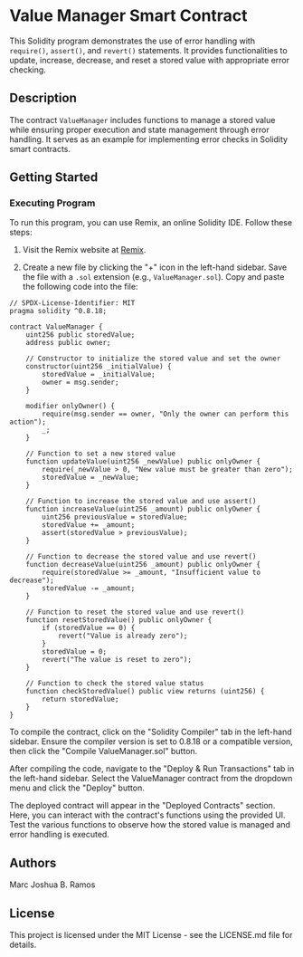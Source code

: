 # Value Manager Smart Contract

This Solidity program demonstrates the use of error handling with `require()`, `assert()`, and `revert()` statements. It provides functionalities to update, increase, decrease, and reset a stored value with appropriate error checking.

## Description

The contract `ValueManager` includes functions to manage a stored value while ensuring proper execution and state management through error handling. It serves as an example for implementing error checks in Solidity smart contracts.

## Getting Started

### Executing Program

To run this program, you can use Remix, an online Solidity IDE. Follow these steps:

1. Visit the Remix website at [Remix](https://remix.ethereum.org/).

2. Create a new file by clicking the "+" icon in the left-hand sidebar. Save the file with a `.sol` extension (e.g., `ValueManager.sol`). Copy and paste the following code into the file:

```solidity
// SPDX-License-Identifier: MIT
pragma solidity ^0.8.18;

contract ValueManager {
    uint256 public storedValue;
    address public owner;

    // Constructor to initialize the stored value and set the owner
    constructor(uint256 _initialValue) {
        storedValue = _initialValue;
        owner = msg.sender;
    }

    modifier onlyOwner() {
        require(msg.sender == owner, "Only the owner can perform this action");
        _;
    }

    // Function to set a new stored value
    function updateValue(uint256 _newValue) public onlyOwner {
        require(_newValue > 0, "New value must be greater than zero");
        storedValue = _newValue;
    }

    // Function to increase the stored value and use assert()
    function increaseValue(uint256 _amount) public onlyOwner {
        uint256 previousValue = storedValue;
        storedValue += _amount;
        assert(storedValue > previousValue);
    }

    // Function to decrease the stored value and use revert()
    function decreaseValue(uint256 _amount) public onlyOwner {
        require(storedValue >= _amount, "Insufficient value to decrease");
        storedValue -= _amount;
    }

    // Function to reset the stored value and use revert()
    function resetStoredValue() public onlyOwner {
        if (storedValue == 0) {
            revert("Value is already zero");
        }
        storedValue = 0;
        revert("The value is reset to zero");
    }

    // Function to check the stored value status
    function checkStoredValue() public view returns (uint256) {
        return storedValue;
    }
}
```
To compile the contract, click on the "Solidity Compiler" tab in the left-hand sidebar. Ensure the compiler version is set to 0.8.18 or a compatible version, then click the "Compile ValueManager.sol" button.

After compiling the code, navigate to the "Deploy & Run Transactions" tab in the left-hand sidebar. Select the ValueManager contract from the dropdown menu and click the "Deploy" button.

The deployed contract will appear in the "Deployed Contracts" section. Here, you can interact with the contract's functions using the provided UI. Test the various functions to observe how the stored value is managed and error handling is executed.


## Authors

Marc Joshua B. Ramos

## License

This project is licensed under the MIT License - see the LICENSE.md file for details.
